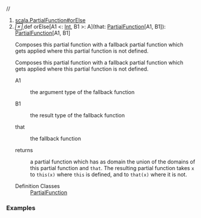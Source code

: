 //
<ol>
<li><a href="https://www.scala-lang.org/api/2.12.3/scala/collection/mutable/ArrayBuffer.html#orElse[A1<:A,B1>:B](that:PartialFunction[A1,B1]):PartialFunction[A1,B1]">scala.PartialFunction#orElse</a></li>
<li name="scala.PartialFunction#orElse" visbl="pub" class="indented0 " data-isabs="false" fullcomment="yes" group="Ungrouped"> <a id="orElse[A1<:A,B1>:B](that:PartialFunction[A1,B1]):PartialFunction[A1,B1]"></a><a id="orElse[A1<:Int,B1>:A](PartialFunction[A1,B1]):PartialFunction[A1,B1]"></a> <span class="permalink"> <a href="../../../scala/collection/mutable/ArrayBuffer.html#orElse[A1<:A,B1>:B](that:PartialFunction[A1,B1]):PartialFunction[A1,B1]" title="Permalink"> <i class="material-icons"></i> </a> </span> <span class="modifier_kind"> <span class="modifier"></span> <span class="kind">def</span> </span> <span class="symbol"> <span class="name">orElse</span><span class="tparams">[<span name="A1">A1 &lt;: <a href="../../Int.html" class="extype" name="scala.Int">Int</a></span>, <span name="B1">B1 &gt;: <span class="extype" name="scala.collection.mutable.ArrayBuffer.A">A</span></span>]</span><span class="params">(<span name="that">that: <a href="../../PartialFunction.html" class="extype" name="scala.PartialFunction">PartialFunction</a>[<span class="extype" name="scala.PartialFunction.orElse.A1">A1</span>, <span class="extype" name="scala.PartialFunction.orElse.B1">B1</span>]</span>)</span><span class="result">: <a href="../../PartialFunction.html" class="extype" name="scala.PartialFunction">PartialFunction</a>[<span class="extype" name="scala.PartialFunction.orElse.A1">A1</span>, <span class="extype" name="scala.PartialFunction.orElse.B1">B1</span>]</span> </span> <p class="shortcomment cmt">Composes this partial function with a fallback partial function which gets applied where this partial function is not defined.</p>
 <div class="fullcomment">
  <div class="comment cmt">
   <p>Composes this partial function with a fallback partial function which gets applied where this partial function is not defined. </p>
  </div>
  <dl class="paramcmts block">
   <dt class="tparam">
    A1
   </dt>
   <dd class="cmt">
    <p>the argument type of the fallback function</p>
   </dd>
   <dt class="tparam">
    B1
   </dt>
   <dd class="cmt">
    <p>the result type of the fallback function</p>
   </dd>
   <dt class="param">
    that
   </dt>
   <dd class="cmt">
    <p>the fallback function</p>
   </dd>
   <dt>
    returns
   </dt>
   <dd class="cmt">
    <p>a partial function which has as domain the union of the domains of this partial function and <code>that</code>. The resulting partial function takes <code>x</code> to <code>this(x)</code> where <code>this</code> is defined, and to <code>that(x)</code> where it is not.</p>
   </dd>
  </dl>
  <dl class="attributes block"> 
   <dt>
    Definition Classes
   </dt>
   <dd>
    <a href="../../PartialFunction.html" class="extype" name="scala.PartialFunction">PartialFunction</a>
   </dd>
  </dl>
 </div> </li>
        </ol>


### Examples



